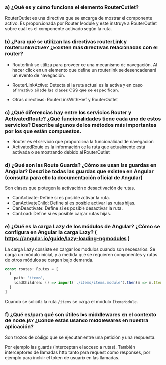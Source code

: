 ### a) ¿Qué es y cómo funciona el elemento RouterOutlet?

RouterOutlet es una directiva que se encarga de mostrar el componente activo. Es proporcionada por Router Module
 y este instruye a RouterOutlet sobre cuál es el componente activado según la ruta.

### b) ¿Para qué se utilizan las directivas routerLink y routerLinkActive? ¿Existen más directivas relacionadas con el router?

- Routerlink se utiliza para proveer de una mecanismo de navegación. Al hacer click en un elemento que define un routerlink 
se desencadenará un evento de navegación.
  
- RouterLinkActive: Detecta si la ruta actual es la activa y en caso afirmativo añade las clases CSS que se especifican.

- Otras directivas: RouterLinkWithHref y RouterOutlet

### c) ¿Qué diferencias hay entre los servicios Router y ActivatedRoute? ¿Qué funcionalidades tiene cada uno de estos servicios? Describe algunos de los métodos más importantes por los que están compuestos.

- Router es el servicio que proporciona la funcionalidad de navegacion
- ActivatedRoute es la información de la ruta que actualmente está activada o se mostrando debido al RouterOutlet


### d) ¿Qué son las Route Guards? ¿Cómo se usan las guardas en Angular? Describe todas las guardas que existen en Angular (consulta para ello la documentación oficial de Angular)

Son clases que protegen la activación o desactivación de rutas.

- CanActivate: Define si es posible activar la ruta.
- CanActivateChild: Define si es posible activar las rutas hijas.
- CanDeactivate: Define si es posible desactivar la ruta.
- CanLoad: Define si es posible cargar rutas hijas.

### e) ¿Qué es la carga Lazy de los módulos de Angular? ¿Cómo se configura en Angular la carga Lazy? ( https://angular.io/guide/lazy-loading-ngmodules )

La carga Lazy consiste en cargar los modulos cuando son necesarios. Se carga un módulo inicial, y a medida que se requieren
 componentes y rutas de otros módulos se cargan bajo demanda.

```typescript
const routes: Routes = [
  {
    path: 'items',
    loadChildren: () => import('./items/items.module').then(m => m.ItemsModule)
  }
]
```
Cuando se solicita la ruta `/items` se carga el módulo `ItemsModule`.

### f) ¿Qué es/para qué son útiles los middlewares en el contexto de node.js? ¿Dónde estás usando middlewares en nuestra aplicación?

Son trozos de código que se ejecutan entre una petición y una respuesta.

Por ejemplo las guards (interceptan el acceso a rutas). También interceptores de llamadas http tanto para request como 
responses, por ejemplo para incluir el token de usuario en las llamadas.
